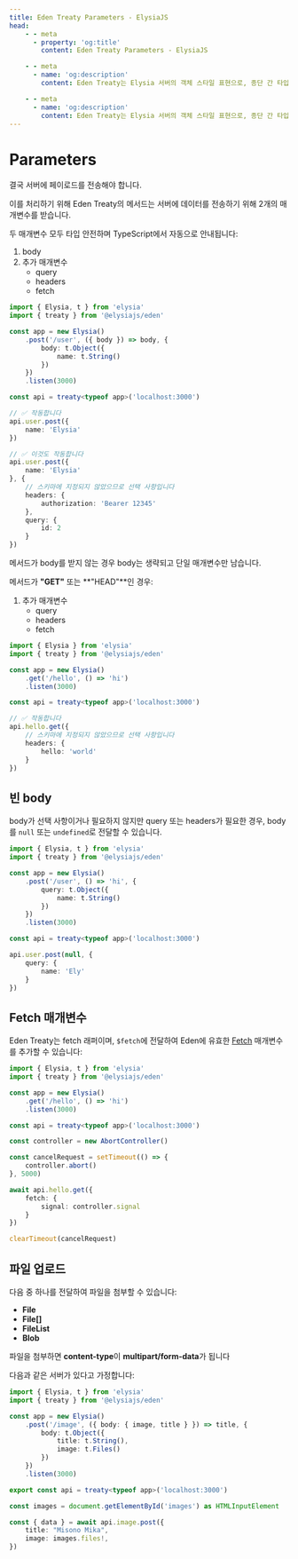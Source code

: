 ```yaml
---
title: Eden Treaty Parameters - ElysiaJS
head:
    - - meta
      - property: 'og:title'
        content: Eden Treaty Parameters - ElysiaJS

    - - meta
      - name: 'og:description'
        content: Eden Treaty는 Elysia 서버의 객체 스타일 표현으로, 종단 간 타입 안전성과 크게 개선된 개발자 경험을 제공합니다. Eden을 사용하면 코드 생성 없이 Elysia 서버에서 API를 완전히 타입 안전하게 가져올 수 있습니다.

    - - meta
      - name: 'og:description'
        content: Eden Treaty는 Elysia 서버의 객체 스타일 표현으로, 종단 간 타입 안전성과 크게 개선된 개발자 경험을 제공합니다. Eden을 사용하면 코드 생성 없이 Elysia 서버에서 API를 완전히 타입 안전하게 가져올 수 있습니다.
---
```


# Parameters

결국 서버에 페이로드를 전송해야 합니다.

이를 처리하기 위해 Eden Treaty의 메서드는 서버에 데이터를 전송하기 위해 2개의 매개변수를 받습니다.

두 매개변수 모두 타입 안전하며 TypeScript에서 자동으로 안내됩니다:

1. body
2. 추가 매개변수
    - query
    - headers
    - fetch

```typescript
import { Elysia, t } from 'elysia'
import { treaty } from '@elysiajs/eden'

const app = new Elysia()
    .post('/user', ({ body }) => body, {
        body: t.Object({
            name: t.String()
        })
    })
    .listen(3000)

const api = treaty<typeof app>('localhost:3000')

// ✅ 작동합니다
api.user.post({
    name: 'Elysia'
})

// ✅ 이것도 작동합니다
api.user.post({
    name: 'Elysia'
}, {
    // 스키마에 지정되지 않았으므로 선택 사항입니다
    headers: {
        authorization: 'Bearer 12345'
    },
    query: {
        id: 2
    }
})
```

메서드가 body를 받지 않는 경우 body는 생략되고 단일 매개변수만 남습니다.

메서드가 **"GET"** 또는 **"HEAD"**인 경우:

1. 추가 매개변수
    -   query
    -   headers
    -   fetch

```typescript
import { Elysia } from 'elysia'
import { treaty } from '@elysiajs/eden'

const app = new Elysia()
    .get('/hello', () => 'hi')
    .listen(3000)

const api = treaty<typeof app>('localhost:3000')

// ✅ 작동합니다
api.hello.get({
    // 스키마에 지정되지 않았으므로 선택 사항입니다
    headers: {
        hello: 'world'
    }
})
```

## 빈 body
body가 선택 사항이거나 필요하지 않지만 query 또는 headers가 필요한 경우, body를 `null` 또는 `undefined`로 전달할 수 있습니다.

```typescript
import { Elysia, t } from 'elysia'
import { treaty } from '@elysiajs/eden'

const app = new Elysia()
    .post('/user', () => 'hi', {
        query: t.Object({
            name: t.String()
        })
    })
    .listen(3000)

const api = treaty<typeof app>('localhost:3000')

api.user.post(null, {
    query: {
        name: 'Ely'
    }
})
```

## Fetch 매개변수

Eden Treaty는 fetch 래퍼이며, `$fetch`에 전달하여 Eden에 유효한 [Fetch](https://developer.mozilla.org/en-US/docs/Web/API/Fetch_API/Using_Fetch) 매개변수를 추가할 수 있습니다:

```typescript
import { Elysia, t } from 'elysia'
import { treaty } from '@elysiajs/eden'

const app = new Elysia()
    .get('/hello', () => 'hi')
    .listen(3000)

const api = treaty<typeof app>('localhost:3000')

const controller = new AbortController()

const cancelRequest = setTimeout(() => {
    controller.abort()
}, 5000)

await api.hello.get({
    fetch: {
        signal: controller.signal
    }
})

clearTimeout(cancelRequest)
```

## 파일 업로드
다음 중 하나를 전달하여 파일을 첨부할 수 있습니다:
- **File**
- **File[]**
- **FileList**
- **Blob**

파일을 첨부하면 **content-type**이 **multipart/form-data**가 됩니다

다음과 같은 서버가 있다고 가정합니다:
```typescript
import { Elysia, t } from 'elysia'
import { treaty } from '@elysiajs/eden'

const app = new Elysia()
    .post('/image', ({ body: { image, title } }) => title, {
        body: t.Object({
            title: t.String(),
            image: t.Files()
        })
    })
    .listen(3000)

export const api = treaty<typeof app>('localhost:3000')

const images = document.getElementById('images') as HTMLInputElement

const { data } = await api.image.post({
    title: "Misono Mika",
    image: images.files!,
})
```
